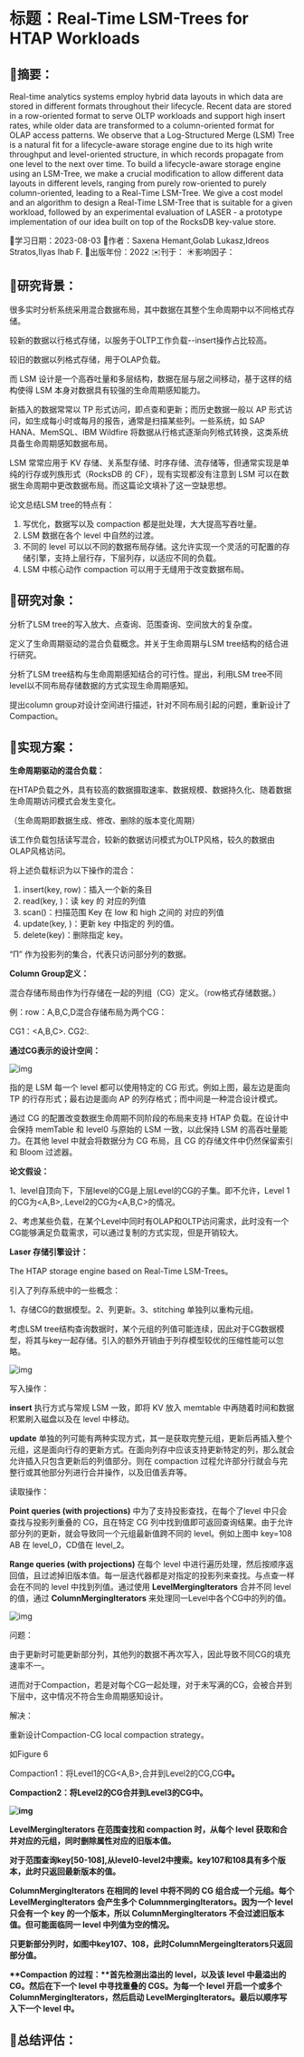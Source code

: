 # 标题：Real-Time LSM-Trees for HTAP Workloads

## 🍅摘要：

Real-time analytics systems employ hybrid data layouts in which data are stored in different formats throughout their lifecycle. Recent data are stored in a row-oriented format to serve OLTP workloads and support high insert rates, while older data are transformed to a column-oriented format for OLAP access patterns. We observe that a Log-Structured Merge (LSM) Tree is a natural fit for a lifecycle-aware storage engine due to its high write throughput and level-oriented structure, in which records propagate from one level to the next over time. To build a lifecycle-aware storage engine using an LSM-Tree, we make a crucial modification to allow different data layouts in different levels, ranging from purely row-oriented to purely column-oriented, leading to a Real-Time LSM-Tree. We give a cost model and an algorithm to design a Real-Time LSM-Tree that is suitable for a given workload, followed by an experimental evaluation of LASER - a prototype implementation of our idea built on top of the RocksDB key-value store.

📅学习日期：2023-08-03
🍤作者：Saxena Hemant,Golab Lukasz,Idreos Stratos,Ilyas Ihab F.
🍎出版年份：2022
✉️刊于：
☀️影响因子：

## 🏁研究背景：

很多实时分析系统采用混合数据布局，其中数据在其整个生命周期中以不同格式存储。

较新的数据以行格式存储，以服务于OLTP工作负载--insert操作占比较高。

较旧的数据以列格式存储，用于OLAP负载。

而 LSM 设计是一个高吞吐量和多层结构，数据在层与层之间移动，基于这样的结构使得 LSM 本身对数据具有较强的生命周期感知能力。

新插入的数据常常以 TP 形式访问，即点查和更新；而历史数据一般以 AP 形式访问，如生成每小时或每月的报告，通常是扫描某些列。一些系统，如 SAP HANA、MemSQL、IBM Wildfire 将数据从行格式逐渐向列格式转换，这类系统具备生命周期感知数据布局。

LSM 常常应用于 KV 存储、关系型存储、时序存储、流存储等，但通常实现是单纯的行存或列族形式（RocksDB 的 CF），现有实现都没有注意到 LSM 可以在数据生命周期中更改数据布局。而这篇论文填补了这一空缺思想。

论文总结LSM tree的特点有：

1. 写优化，数据写以及 compaction 都是批处理，大大提高写吞吐量。
2. LSM 数据在各个 level 中自然的过渡。
3. 不同的 level 可以以不同的数据布局存储。这允许实现一个灵活的可配置的存储引擎，支持上层行存，下层列存，以适应不同的负载。
4. LSM 中核心动作 compaction 可以用于无缝用于改变数据布局。



## 🍚研究对象：

分析了LSM tree的写入放大、点查询、范围查询、空间放大的复杂度。

定义了生命周期驱动的混合负载概念。并关于生命周期与LSM tree结构的结合进行研究。

分析了LSM tree结构与生命周期感知结合的可行性。提出，利用LSM tree不同level以不同布局存储数据的方式实现生命周期感知。

提出column group对设计空间进行描述，针对不同布局引起的问题，重新设计了Compaction。

## 🍟实现方案：

**生命周期驱动的混合负载：**

在HTAP负载之外，具有较高的数据摄取速率、数据规模、数据持久化、随着数据生命周期访问模式会发生变化。

（生命周期即数据生成、修改、删除的版本变化周期）

该工作负载包括读写混合，较新的数据访问模式为OLTP风格，较久的数据由OLAP风格访问。

将上述负载标识为以下操作的混合：

1. insert(key, row)：插入一个新的条目
2. read(key, )：读 key 的 对应的列值
3. scan()：扫描范围 Key 在 low 和 high 之间的 对应的列值
4. update(key, )：更新 key 中指定的 列的值。
5. delete(key)：删除指定 key。

“Π” 作为投影列的集合，代表只访问部分列的数据。

**Column Group定义：**

混合存储布局由作为行存储在一起的列组（CG）定义。（row格式存储数据。）

例：row：A,B,C,D混合存储布局为两个CG：

CG1：<A,B,C>. CG2:<D>.

**通过CG表示的设计空间：**

![img](img\HTAP1.png)

指的是 LSM 每一个 level 都可以使用特定的 CG 形式。例如上图，最左边是面向 TP 的行存形式；最右边是面向 AP 的列存格式；而中间是一种混合设计模式。

通过 CG 的配置改变数据生命周期不同阶段的布局来支持 HTAP 负载。在设计中会保持 memTable 和 level0 与原始的 LSM 一致，以此保持 LSM 的高吞吐量能力。在其他 level 中就会将数据分为 CG 布局，且 CG 的存储文件中仍然保留索引和 Bloom 过滤器。

**论文假设：**

1、level自顶向下，下层level的CG是上层Level的CG的子集。即不允许，Level 1的CG为<A,B>,<C>.Level2的CG为<A,B,C>的情况。

2、考虑某些负载，在某个Level中同时有OLAP和OLTP访问需求，此时没有一个CG能够满足负载需求，可以通过复制的方式实现，但是开销较大。

**Laser 存储引擎设计：**

The HTAP storage engine based on Real-Time LSM-Trees。

引入了列存系统中的一些概念：

1、存储CG的数据模型。2、列更新。3、stitching 单独列以重构元组。

考虑LSM tree结构查询数据时，某个元组的列值可能连续，因此对于CG数据模型，将其与key一起存储。引入的额外开销由于列存模型较优的压缩性能可以忽略。

![img](img\HTAP2.png)

写入操作：

**insert** 执行方式与常规 LSM 一致，即将 KV 放入 memtable 中再随着时间和数据积累刷入磁盘以及在 level 中移动。

**update** 单独的列可能有两种实现方式，其一是获取完整元组，更新后再插入整个元组，这是面向行存的更新方式。在面向列存中应该支持更新特定的列，那么就会允许插入只包含更新后的列值部分。则在 compaction 过程允许部分行就会与完整行或其他部分列进行合并操作，以及旧值丢弃等。

读取操作：

**Point queries (with projections)** 中为了支持投影查找，在每个了level 中只会查找与投影列重叠的 CG，且在特定 CG 列中找到值即可返回查询结果。由于允许部分列的更新，就会导致同一个元组最新值跨不同的 level。例如上图中 key=108 AB 在 level_0，CD值在 level_2。

**Range queries (with projections)** 在每个 level 中进行遍历处理，然后按顺序返回值，且过滤掉旧版本值。每一层迭代器都是对指定的投影列来查找。与点查一样会在不同的 level 中找到列值。通过使用 **LevelMergingIterators** 合并不同 level 的值，通过 **ColumnMergingIterators** 来处理同一Level中各个CG中的列的值。

![img](img\HTAP3.png)

问题：

由于更新时可能更新部分列，其他列的数据不再次写入，因此导致不同CG的填充速率不一。

进而对于Compaction，若是对每个CG一起处理，对于未写满的CG，会被合并到下层中，这中情况不符合生命周期感知设计。

解决：

重新设计Compaction-CG local compaction strategy。

如Figure 6

Compaction1：将Level1的CG<A,B>,合并到Level2的CG<A>,CG<B>中。

Compaction2：将Level2的CG<C>合并到Level3的CG<C>中。

![img](img\HTAP4.png)

**LevelMergingIterators** 在范围查找和 compaction 时，从每个 level 获取和合并对应的元组，同时删除属性对应的旧版本值。

对于范围查询key[50-108],从level0-level2中搜索。key107和108具有多个版本，此时只返回最新版本的值。

**ColumnMergingIterators** 在相同的 level 中将不同的 CG 组合成一个元组。每个 LevelMergingIterators 会产生多个 ColumnmergingIterators。因为一个 level 只会有一个 key 的一个版本，所以 ColumnMergingIterators 不会过滤旧版本值。但可能面临同一 level 中列值为空的情况。

只更新部分列时，如图中key107、108，此时ColumnMergeingIterators只返回部分值。

**Compaction 的过程：**首先检测出溢出的 level，以及该 level 中最溢出的 CG。然后在下一个 level 中寻找重叠的 CGS。为每一个 level 开启一个或多个 ColumnMergingIterators，然后启动 LevelMergingIterators。最后以顺序写入下一个 level 中。

## 🍒总结评估：